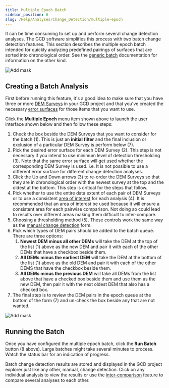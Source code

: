 ```yaml
---
title: Multiple Epoch Batch
sidebar_position: 6
slug: /Help/Analyses/Change_Detection/multiple-epoch
---
```


It can be time consuming to set up and perform several change detection analyses. The GCD software simplifies this process with two batch change detection features. This section describes the multiple epoch batch intended for quickly analyzing predefined pairings of surfaces that are sorted into chronological order. See the [generic batch](/Help/Analyses/Change_Detection/batch-change-detection) documentation for information on the other kind.

![Add mask](/img/CommandRefs/05_Analyses/cd/batch/batch_cms.png)

## Creating a Batch Analysis

First before running this feature, it's a good idea to make sure that you have three or more [DEM Surveys](/Help/Inputs/dem-surveys) in your GCD project and that you've created the necessary [error surfaces](/Help/Inputs/error-surfaces) for those items that you want to use.

Click the **Multiple Epoch** menu item shown above to launch the user interface shown below and then follow these steps:

1. Check the box beside the DEM Surveys that you want to consider for the batch (1). This is just an **initial filter** and the final inclusion or exclusion of a particular DEM Survey is perform below (7).
2. Pick the desired error surface for each DEM Survey (2). This step is not necessary if you intend to use minimum level of detection thresholding (3). Note that the same error surface will get used whether the corresponding DEM Survey is used. i.e. It is not possible to use a different error surface for different change detection analyses.
3. Click the Up and Down arrows (3) to re-order the DEM Surveys so that they are in chronological order with the newest survey at the top and the oldest at the bottom. This step is critical for the steps that follow.
4. Pick whether to use the entire data extent of each pair of DEM Surveys or to use a consistent [area of interest](/Help/Analyses/Change_Detection/change-detection) for each analysis (4). It is recommended that an area of interest be used because it will ensure a consistent area for each pairwise comparison. Not doing so could lead to results over different areas making them difficult to inter-compare.
5. Choosing a thresholding method (5). These controls work the same way as the [manual change detection](/Help/Analyses/Change_Detection/change-detection) form.
6. Pick which types of DEM pairs should be added to the batch queue. There are three options:
    1. **Newest DEM minus all other DEMs** will take the DEM at the top of the list (1) above as the new DEM and pair it with each of the other DEMs that have a checkbox beside them.
    2. **All DEMs minus the earliest DEM** will take the DEM at the bottom of the list (1) above as the old DEM and pair it with each of the other DEMS that have the checkbox beside them.
    3. **All DEMs minus the previous DEM** will take all DEMs from the list above that have a checked box beside them and use them as the new DEM, then pair it with the next oldest DEM that also has a checked box.
1. The final step is to review the DEM pairs in the epoch queue at the bottom of the form (7) and un-check the box beside any that are not wanted.
   

![Add mask](/img/CommandRefs/05_Analyses/cd/epoch/epoch_add.png)

## Running the Batch

Once you have configured the multiple epoch batch, click the **Run Batch** button (8 above). Large batches might take several minutes to process. Watch the status bar for an indication of progress.

Batch change detection results are stored and displayed in the GCD project explorer just like any other, manual, change detection. Click on any individual analysis to view the results or use the [inter-comparison](/Help/Analyses/Change_Detection/intercomparison) feature to compare several analyses to each other.